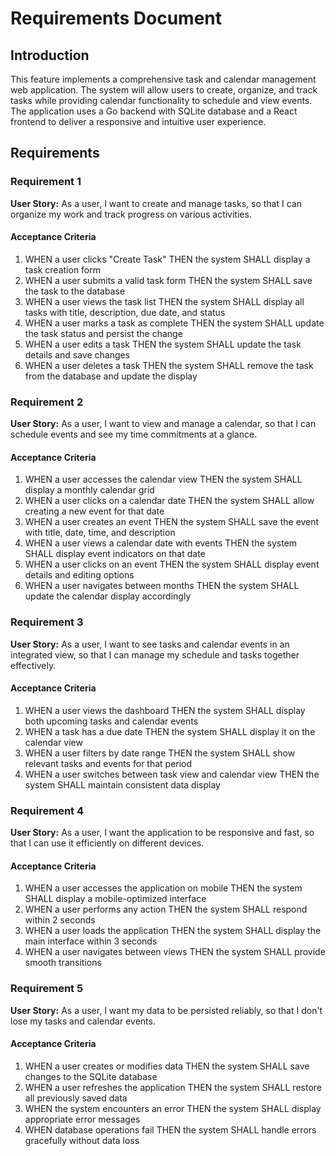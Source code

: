 # Requirements Document

## Introduction

This feature implements a comprehensive task and calendar management web application. The system will allow users to create, organize, and track tasks while providing calendar functionality to schedule and view events. The application uses a Go backend with SQLite database and a React frontend to deliver a responsive and intuitive user experience.

## Requirements

### Requirement 1

**User Story:** As a user, I want to create and manage tasks, so that I can organize my work and track progress on various activities.

#### Acceptance Criteria

1. WHEN a user clicks "Create Task" THEN the system SHALL display a task creation form
2. WHEN a user submits a valid task form THEN the system SHALL save the task to the database
3. WHEN a user views the task list THEN the system SHALL display all tasks with title, description, due date, and status
4. WHEN a user marks a task as complete THEN the system SHALL update the task status and persist the change
5. WHEN a user edits a task THEN the system SHALL update the task details and save changes
6. WHEN a user deletes a task THEN the system SHALL remove the task from the database and update the display

### Requirement 2

**User Story:** As a user, I want to view and manage a calendar, so that I can schedule events and see my time commitments at a glance.

#### Acceptance Criteria

1. WHEN a user accesses the calendar view THEN the system SHALL display a monthly calendar grid
2. WHEN a user clicks on a calendar date THEN the system SHALL allow creating a new event for that date
3. WHEN a user creates an event THEN the system SHALL save the event with title, date, time, and description
4. WHEN a user views a calendar date with events THEN the system SHALL display event indicators on that date
5. WHEN a user clicks on an event THEN the system SHALL display event details and editing options
6. WHEN a user navigates between months THEN the system SHALL update the calendar display accordingly

### Requirement 3

**User Story:** As a user, I want to see tasks and calendar events in an integrated view, so that I can manage my schedule and tasks together effectively.

#### Acceptance Criteria

1. WHEN a user views the dashboard THEN the system SHALL display both upcoming tasks and calendar events
2. WHEN a task has a due date THEN the system SHALL display it on the calendar view
3. WHEN a user filters by date range THEN the system SHALL show relevant tasks and events for that period
4. WHEN a user switches between task view and calendar view THEN the system SHALL maintain consistent data display

### Requirement 4

**User Story:** As a user, I want the application to be responsive and fast, so that I can use it efficiently on different devices.

#### Acceptance Criteria

1. WHEN a user accesses the application on mobile THEN the system SHALL display a mobile-optimized interface
2. WHEN a user performs any action THEN the system SHALL respond within 2 seconds
3. WHEN a user loads the application THEN the system SHALL display the main interface within 3 seconds
4. WHEN a user navigates between views THEN the system SHALL provide smooth transitions

### Requirement 5

**User Story:** As a user, I want my data to be persisted reliably, so that I don't lose my tasks and calendar events.

#### Acceptance Criteria

1. WHEN a user creates or modifies data THEN the system SHALL save changes to the SQLite database
2. WHEN a user refreshes the application THEN the system SHALL restore all previously saved data
3. WHEN the system encounters an error THEN the system SHALL display appropriate error messages
4. WHEN database operations fail THEN the system SHALL handle errors gracefully without data loss